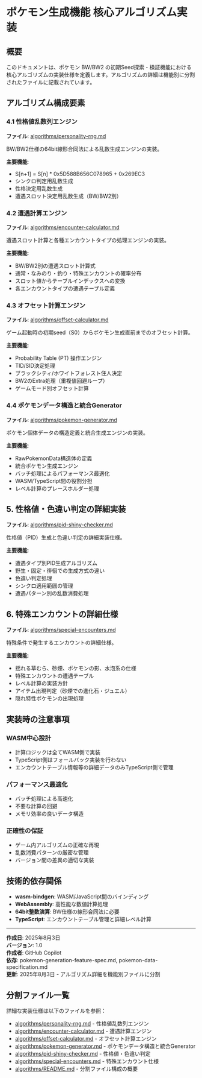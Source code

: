 # ポケモン生成機能 核心アルゴリズム実装

## 概要

このドキュメントは、ポケモン BW/BW2 の初期Seed探索・検証機能における核心アルゴリズムの実装仕様を定義します。アルゴリズムの詳細は機能別に分割されたファイルに記載されています。

## アルゴリズム構成要素

### 4.1 性格値乱数列エンジン
**ファイル**: [algorithms/personality-rng.md](./algorithms/personality-rng.md)

BW/BW2仕様の64bit線形合同法による乱数生成エンジンの実装。

**主要機能**:
- S[n+1] = S[n] * 0x5D588B656C078965 + 0x269EC3
- シンクロ判定用乱数生成
- 性格決定用乱数生成
- 遭遇スロット決定用乱数生成（BW/BW2別）
### 4.2 遭遇計算エンジン
**ファイル**: [algorithms/encounter-calculator.md](./algorithms/encounter-calculator.md)

遭遇スロット計算と各種エンカウントタイプの処理エンジンの実装。

**主要機能**:
- BW/BW2別の遭遇スロット計算式
- 通常・なみのり・釣り・特殊エンカウントの確率分布
- スロット値からテーブルインデックスへの変換
- 各エンカウントタイプの遭遇テーブル定義

### 4.3 オフセット計算エンジン
**ファイル**: [algorithms/offset-calculator.md](./algorithms/offset-calculator.md)

ゲーム起動時の初期seed（S0）からポケモン生成直前までのオフセット計算。

**主要機能**:
- Probability Table (PT) 操作エンジン
- TID/SID決定処理
- ブラックシティ/ホワイトフォレスト住人決定
- BW2のExtra処理（重複値回避ループ）
- ゲームモード別オフセット計算

### 4.4 ポケモンデータ構造と統合Generator
**ファイル**: [algorithms/pokemon-generator.md](./algorithms/pokemon-generator.md)

ポケモン個体データの構造定義と統合生成エンジンの実装。

**主要機能**:
- RawPokemonData構造体の定義
- 統合ポケモン生成エンジン
- バッチ処理によるパフォーマンス最適化
- WASM/TypeScript間の役割分担
- レベル計算のプレースホルダー処理

## 5. 性格値・色違い判定の詳細実装
**ファイル**: [algorithms/pid-shiny-checker.md](./algorithms/pid-shiny-checker.md)

性格値（PID）生成と色違い判定の詳細実装仕様。

**主要機能**:
- 遭遇タイプ別PID生成アルゴリズム
- 野生・固定・徘徊での生成方式の違い
- 色違い判定処理
- シンクロ適用範囲の管理
- 遭遇パターン別の乱数消費処理

## 6. 特殊エンカウントの詳細仕様
**ファイル**: [algorithms/special-encounters.md](./algorithms/special-encounters.md)

特殊条件で発生するエンカウントの詳細仕様。

**主要機能**:
- 揺れる草むら、砂煙、ポケモンの影、水泡系の仕様
- 特殊エンカウントの遭遇テーブル
- レベル計算の実装方針
- アイテム出現判定（砂煙での進化石・ジュエル）
- 隠れ特性ポケモンの出現処理

## 実装時の注意事項

### WASM中心設計
- 計算ロジックは全てWASM側で実装
- TypeScript側はフォールバック実装を行わない
- エンカウントテーブル情報等の詳細データのみTypeScript側で管理

### パフォーマンス最適化
- バッチ処理による高速化
- 不要な計算の回避
- メモリ効率の良いデータ構造

### 正確性の保証
- ゲーム内アルゴリズムの正確な再現
- 乱数消費パターンの厳密な管理
- バージョン間の差異の適切な実装

## 技術的依存関係

- **wasm-bindgen**: WASM/JavaScript間のバインディング
- **WebAssembly**: 高性能な数値計算処理
- **64bit整数演算**: BW仕様の線形合同法に必要
- **TypeScript**: エンカウントテーブル管理と詳細レベル計算
---

**作成日**: 2025年8月3日  
**バージョン**: 1.0  
**作成者**: GitHub Copilot  
**依存**: pokemon-generation-feature-spec.md, pokemon-data-specification.md  
**更新**: 2025年8月3日 - アルゴリズム詳細を機能別ファイルに分割

## 分割ファイル一覧

詳細な実装仕様は以下のファイルを参照：

- [algorithms/personality-rng.md](./algorithms/personality-rng.md) - 性格値乱数列エンジン
- [algorithms/encounter-calculator.md](./algorithms/encounter-calculator.md) - 遭遇計算エンジン  
- [algorithms/offset-calculator.md](./algorithms/offset-calculator.md) - オフセット計算エンジン
- [algorithms/pokemon-generator.md](./algorithms/pokemon-generator.md) - ポケモンデータ構造と統合Generator
- [algorithms/pid-shiny-checker.md](./algorithms/pid-shiny-checker.md) - 性格値・色違い判定
- [algorithms/special-encounters.md](./algorithms/special-encounters.md) - 特殊エンカウント仕様
- [algorithms/README.md](./algorithms/README.md) - 分割ファイル構成の概要

